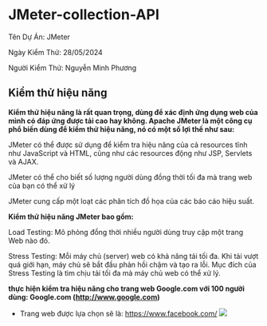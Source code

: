 # JMeter-collection-API
<p>Tên Dự Án: JMeter</p>
<p>Ngày Kiểm Thử: 28/05/2024</p>
<p>Người Kiểm Thử: Nguyễn Minh Phương</p>

## Kiểm thử hiệu năng
**Kiểm thử hiệu năng là rất quan trọng, dùng để xác định ứng dụng web của mình có đáp ứng được tải cao hay không. Apache JMeter là một công cụ phổ biến dùng để kiểm thử hiệu năng, nó có một số lợi thế như sau:**
<p>JMeter có thể được sử dụng để kiểm tra hiệu năng của cả resources tĩnh như JavaScript và HTML, cũng như các resources động như JSP, Servlets và AJAX.</p>
<p>JMeter có thể cho biết số lượng người dùng đồng thời tối đa mà trang web của bạn có thể xử lý </p>
<p>JMeter cung cấp một loạt các phân tích đồ họa của các báo cáo hiệu suất.</p>

**Kiểm thử hiệu năng JMeter bao gồm:**
<p>Load Testing: Mô phỏng đồng thời nhiều người dùng truy cập một trang Web nào đó.</p>
<p>Stress Testing: Mỗi máy chủ (server) web có khả năng tải tối đa. Khi tải vượt quá giới hạn, máy chủ sẽ bắt đầu phản hồi chậm và tạo ra lỗi. Mục đích của Stress Testing là tìm chịu tải tối đa mà máy chủ web có thể xử lý.</p>

**thực hiện kiểm tra hiệu năng cho trang web Google.com với 100 người dùng: Google.com (http://www.google.com)**
- Trang web được lựa chọn sẽ là: https://www.facebook.com/
![](20240527151259.png)

